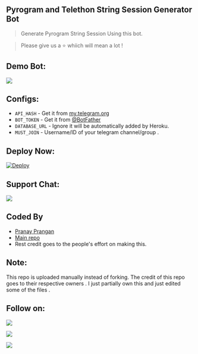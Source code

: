 ## Pyrogram and Telethon String Session Generator Bot 
> Generate Pyrogram String Session Using this bot.

> Please give us a ⭐ whiich will mean a lot !

## Demo Bot:
<a href="https://t.me/StringSessionGeneratorz_bot"><img src="https://img.shields.io/badge/Telegram-Bot-blue.svg?logo=telegram"></a>

## Configs:
- `API_HASH` - Get it from [my.telegram.org](https://my.telegram.org/auth)
- `BOT_TOKEN` - Get it from [@BotFather](https://t.me/BotFather)
- `DATABASE_URL` - Ignore it will be automatically added by Heroku.
- `MUST_JOIN` - Username/ID of your telegram channel/group .

## Deploy Now: 
[![Deploy](https://www.herokucdn.com/deploy/button.svg)](https://heroku.com/deploy?template=https://github.com/Pranay5463/String-Session-Generator_Bot)

## Support Chat:
<a href="https://www.t.me/NotrealPranay"><img src="https://img.shields.io/badge/Telegram-get help on %20Telegram%20Chat-blue.svg?logo=telegram"></a>

## Coded By
- [Pranay Prangan](https://github.com/Pranay5463)
- [Main repo](https://github.com/StarkBotsIndustries/StringSessionBot)
- Rest credit goes to the people's effort on making this.

## Note:
This repo is uploaded manually instead of forking. The credit of this repo goes to their respective owners . I just partially own this and just edited some of the files .

## Follow on:
<p align="left">
<a href="https://github.com/Pranay5463"><img src="https://img.shields.io/badge/GitHub-Follow%20on%20GitHub-inactive.svg?logo=github"></a>
</p>
<p align="left">
<a href="https://www.t.me/NotrealPranay"><img src="https://img.shields.io/badge/Telegram-Message%20on%20Telegram-blue.svg?logo=telegram"></a>
</p>
<p align="left">
<a href="https://instagram.com/dark_elite_98"><img src="https://img.shields.io/badge/Instagram-Follow%20on%20Instagram-important.svg?logo=instagram"></a>
</p>
